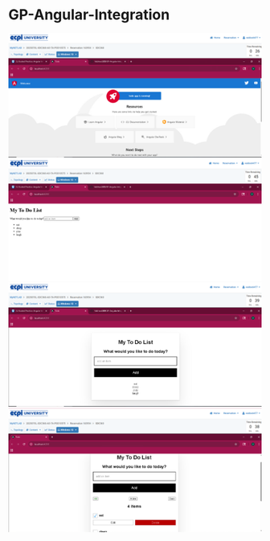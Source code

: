 # GP-Angular-Integration
![Screenshot 1](./todo/3.2_SC1.png)
![Screenshot 2](./todo/3.2_SC2.png)
![Screenshot 3](./todo/3.2_SC3.png)
![Screenshot 4](./todo/3.2_SC4.png)
